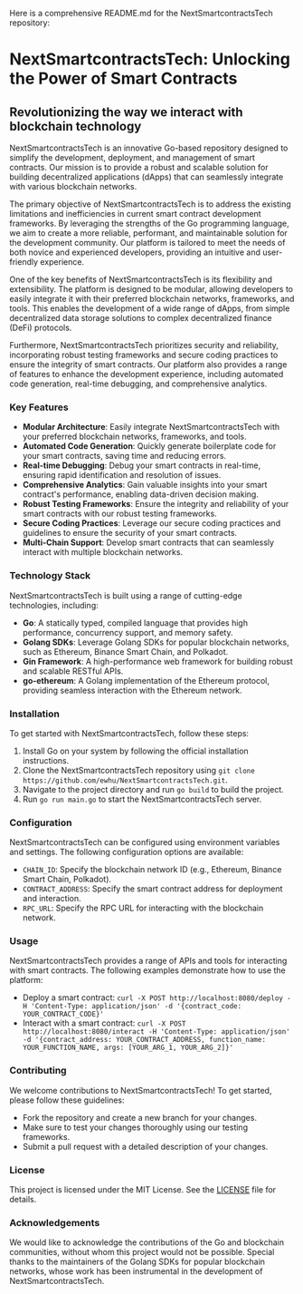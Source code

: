 Here is a comprehensive README.md for the NextSmartcontractsTech repository:

# NextSmartcontractsTech: Unlocking the Power of Smart Contracts
## Revolutionizing the way we interact with blockchain technology

NextSmartcontractsTech is an innovative Go-based repository designed to simplify the development, deployment, and management of smart contracts. Our mission is to provide a robust and scalable solution for building decentralized applications (dApps) that can seamlessly integrate with various blockchain networks.

The primary objective of NextSmartcontractsTech is to address the existing limitations and inefficiencies in current smart contract development frameworks. By leveraging the strengths of the Go programming language, we aim to create a more reliable, performant, and maintainable solution for the development community. Our platform is tailored to meet the needs of both novice and experienced developers, providing an intuitive and user-friendly experience.

One of the key benefits of NextSmartcontractsTech is its flexibility and extensibility. The platform is designed to be modular, allowing developers to easily integrate it with their preferred blockchain networks, frameworks, and tools. This enables the development of a wide range of dApps, from simple decentralized data storage solutions to complex decentralized finance (DeFi) protocols.

Furthermore, NextSmartcontractsTech prioritizes security and reliability, incorporating robust testing frameworks and secure coding practices to ensure the integrity of smart contracts. Our platform also provides a range of features to enhance the development experience, including automated code generation, real-time debugging, and comprehensive analytics.

### Key Features

* **Modular Architecture**: Easily integrate NextSmartcontractsTech with your preferred blockchain networks, frameworks, and tools.
* **Automated Code Generation**: Quickly generate boilerplate code for your smart contracts, saving time and reducing errors.
* **Real-time Debugging**: Debug your smart contracts in real-time, ensuring rapid identification and resolution of issues.
* **Comprehensive Analytics**: Gain valuable insights into your smart contract's performance, enabling data-driven decision making.
* **Robust Testing Frameworks**: Ensure the integrity and reliability of your smart contracts with our robust testing frameworks.
* **Secure Coding Practices**: Leverage our secure coding practices and guidelines to ensure the security of your smart contracts.
* **Multi-Chain Support**: Develop smart contracts that can seamlessly interact with multiple blockchain networks.

### Technology Stack

NextSmartcontractsTech is built using a range of cutting-edge technologies, including:

* **Go**: A statically typed, compiled language that provides high performance, concurrency support, and memory safety.
* **Golang SDKs**: Leverage Golang SDKs for popular blockchain networks, such as Ethereum, Binance Smart Chain, and Polkadot.
* **Gin Framework**: A high-performance web framework for building robust and scalable RESTful APIs.
* **go-ethereum**: A Golang implementation of the Ethereum protocol, providing seamless interaction with the Ethereum network.

### Installation

To get started with NextSmartcontractsTech, follow these steps:

1. Install Go on your system by following the official installation instructions.
2. Clone the NextSmartcontractsTech repository using `git clone https://github.com/ewhu/NextSmartcontractsTech.git`.
3. Navigate to the project directory and run `go build` to build the project.
4. Run `go run main.go` to start the NextSmartcontractsTech server.

### Configuration

NextSmartcontractsTech can be configured using environment variables and settings. The following configuration options are available:

* `CHAIN_ID`: Specify the blockchain network ID (e.g., Ethereum, Binance Smart Chain, Polkadot).
* `CONTRACT_ADDRESS`: Specify the smart contract address for deployment and interaction.
* `RPC_URL`: Specify the RPC URL for interacting with the blockchain network.

### Usage

NextSmartcontractsTech provides a range of APIs and tools for interacting with smart contracts. The following examples demonstrate how to use the platform:

* Deploy a smart contract: `curl -X POST http://localhost:8080/deploy -H 'Content-Type: application/json' -d '{contract_code: YOUR_CONTRACT_CODE}'`
* Interact with a smart contract: `curl -X POST http://localhost:8080/interact -H 'Content-Type: application/json' -d '{contract_address: YOUR_CONTRACT_ADDRESS, function_name: YOUR_FUNCTION_NAME, args: [YOUR_ARG_1, YOUR_ARG_2]}'`

### Contributing

We welcome contributions to NextSmartcontractsTech! To get started, please follow these guidelines:

* Fork the repository and create a new branch for your changes.
* Make sure to test your changes thoroughly using our testing frameworks.
* Submit a pull request with a detailed description of your changes.

### License

This project is licensed under the MIT License. See the [LICENSE](https://github.com/ewhu/NextSmartcontractsTech/blob/main/LICENSE) file for details.

### Acknowledgements

We would like to acknowledge the contributions of the Go and blockchain communities, without whom this project would not be possible. Special thanks to the maintainers of the Golang SDKs for popular blockchain networks, whose work has been instrumental in the development of NextSmartcontractsTech.